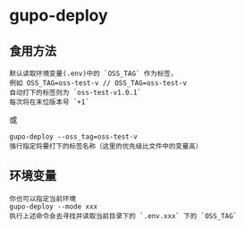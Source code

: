 # gupo-deploy

## 食用方法
```
默认读取环境变量(.env)中的 `OSS_TAG` 作为标签，
例如 OSS_TAG=oss-test-v // OSS_TAG=oss-test-v
自动打下的标签则为 `oss-test-v1.0.1`
每次将在末位版本号 `+1`
```

或
```
gupo-deploy --oss_tag=oss-test-v
强行指定将要打下的标签名称（这里的优先级比文件中的变量高）
```

## 环境变量

```
你也可以指定当前环境
gupo-deploy --mode xxx
执行上述命令会去寻找并读取当前目录下的 `.env.xxx` 下的 `OSS_TAG`
```

